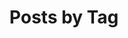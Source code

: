 ---
title: "Posts by Tag"
permalink: /tags/
layout: tags
author_profile: true
classes: wide
header:
  overlay_color: "#000"
  overlay_filter: "0.5"
  overlay_image: /assets/images/tutorial.jpg
  teaser: /assets/images/tutorial.jpg
  actions:
    - label: "🗄️ Archive"
      url: "/archive"
    - label: "🗃️ by Category"
      url: "/categories"
    - label: "📜 by Year"
      url: "/posts"
---